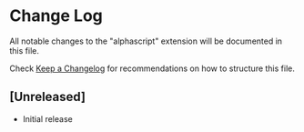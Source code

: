 # Change Log

All notable changes to the "alphascript" extension will be documented in this file.

Check [Keep a Changelog](http://keepachangelog.com/) for recommendations on how to structure this file.

## [Unreleased]

- Initial release